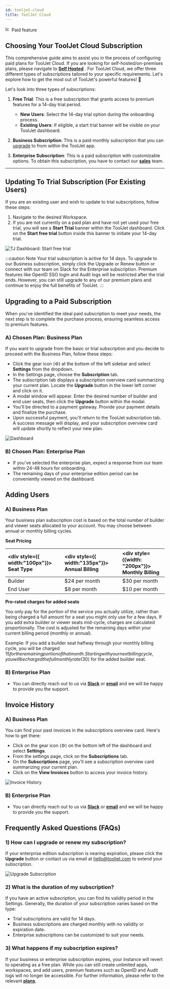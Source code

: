 ```yaml
---
id: tooljet-cloud
title: ToolJet Cloud
---
```


<div className="badge badge--primary heading-badge">   
  <img 
    src="/img/badge-icons/premium.svg" 
    alt="Icon" 
    width="16" 
    height="16" 
  />
 <span>Paid feature</span>
</div>

## Choosing Your ToolJet Cloud Subscription

This comprehensive guide aims to assist you in the process of configuring paid plans for ToolJet Cloud. If you are looking for self-hosted/on-premises plans, please navigate to **[Self Hosted](/docs/org-management/licensing/self-hosted)** . For ToolJet Cloud, we offer three different types of subscriptions tailored to your specific requirements. Let's explore how to get the most out of ToolJet's powerful features! 🚀

Let's look into three types of subscriptions:

1. **Free Trial**: This is a free subscription that grants access to premium features for a 14-day trial period.

   - **New Users**: Select the 14-day trial option during the onboarding process.
   - **Existing Users**: If eligible, a start trial banner will be visible on your ToolJet dashboard.

2. **Business Subscription**: This is a paid monthly subscription that you can [upgrade](#a-chosen-plan-business-plan) to from within the ToolJet app.
3. **Enterprise Subscription**: This is a paid subscription with customizable options. To obtain this subscription, you have to contact our **[sales](https://tooljet.com/slack)** team.

---

## Updating To Trial Subscription (For Existing Users)

If you are an existing user and wish to update to trial subscriptions, follow these steps:

1. Navigate to the desired Workspace.
2. If you are not currently on a paid plan and have not yet used your free trial, you will see a **Start Trial** banner within the ToolJet dashboard. Click on the **Start free trial** button inside this banner to initiate your 14-day trial.

<div style={{textAlign: 'center'}}>

<img className="screenshot-full" src="/img/licensing/dashboard-free-trial.png" alt="TJ Dashboard: Start free trial" />

</div>

:::caution Note
Your trial subscription is active for 14 days. To upgrade to our Business subscription, simply click the Upgrade or Renew button or connect with our team on Slack for the Enterprise subscription. Premium features like OpenID SSO login and Audit logs will be restricted after the trial ends. However, you can still upgrade to any of our premium plans and continue to enjoy the full benefits of ToolJet.
:::

## Upgrading to a Paid Subscription

When you've identified the ideal paid subscription to meet your needs, the next step is to complete the purchase process, ensuring seamless access to premium features.

### A) Chosen Plan: Business Plan

If you want to upgrade from the basic or trial subscription and you decide to proceed with the Business Plan, follow these steps:

- Click the gear icon (⚙️) at the bottom of the left sidebar and select **Settings** from the dropdown.
- In the Settings page, choose the **Subscription** tab.
- The subscription tab displays a subscription overview card summarizing your current plan. Locate the **Upgrade** button in the lower left corner and click on it.
- A modal window will appear. Enter the desired number of builder and end user seats, then click the **Upgrade** button within the modal.
- You'll be directed to a payment gateway. Provide your payment details and finalize the purchase.
- Upon successful payment, you'll return to the ToolJet subscription tab. A success message will display, and your subscription overview card will update shortly to reflect your new plan.

<div style={{textAlign: 'center'}}>

<img className="screenshot-full" src="/img/licensing/upgrade-business-plan.gif" alt="Dashboard"/>

</div>

### B) Chosen Plan: Enterprise Plan

- If you've selected the enterprise plan, expect a response from our team within 24-48 hours for onboarding.
- The remaining days of your enterprise edition period can be conveniently viewed on the dashboard.

## Adding Users

### A) Business Plan

Your business plan subscription cost is based on the total number of builder and viewer seats allocated to your account. You may choose between annual or monthly billing cycles.

**Seat Pricing**

| <div style={{ width:"100px"}}> Seat Type </div> | <div style={{ width:"135px"}}> Annual Billing </div> | <div style={{width: "200px"}}> Monthly Billing </div>|
| :------------ | :---------- | :------------ |
| Builder     | $24 per month    | $30 per month |
| End User        | $8 per month      | $10 per month |

**Pro-rated charges for added seats**

You only pay for the portion of the service you actually utilize, rather than being charged a full amount for a seat you might only use for a few days. If you add extra builder or viewer seats mid-cycle, charges are calculated proportionally. The cost is adjusted for the remaining days within your current billing period (monthly or annual).

Example: If you add a builder seat halfway through your monthly billing cycle, you will be charged $15 for the remaining portion of that month. Starting with your next billing cycle, you will be charged the full monthly rate ($30) for the added builder seat.

### B) Enterprise Plan

- You can directly reach out to us via **[Slack](https://tooljet.com/slack)** or **[email](mailto:hello@tooljet.com)** and we will be happy to provide you the support.

## Invoice History

### A) Business Plan

You can find your past invoices in the subscriptions overview card. Here's how to get there:

- Click on the gear icon (⚙️) on the bottom left of the dashboard and select **Settings**.
- From the settings page, click on the **Subscriptions** tab.
- On the **Subscriptions** page, you'll see a subscription overview card summarizing your current plan.
- Click on the **View Invoices** button to access your invoice history.

<div style={{textAlign: 'center'}}>

<img className="screenshot-full" src="/img/licensing/invoice-history.gif" alt="Invoice History" />

</div>

### B) Enterprise Plan

- You can directly reach out to us via **[Slack](https://tooljet.com/slack)** or **[email](mailto:hello@tooljet.com)** and we will be happy to provide you the support.


## Frequently Asked Questions (FAQs)

### 1) How can I upgrade or renew my subscription?

If your enterprise edition subscription is nearing expiration, please click the **Upgrade** button or contact us via email at hello@tooljet.com to extend your subscription.

<div style={{textAlign: 'center'}}>

<img className="screenshot-full" src="/img/licensing/upgrade-subscription.png" alt="Upgrade Subscription" />

</div>

### 2) What is the duration of my subscription?

If you have an active subscription, you can find its validity period in the Settings. Generally, the duration of your subscription varies based on the type:

- Trial subscriptions are valid for 14 days.
- Business subscriptions are charged monthly with no validity or expiration date.
- Enterprise subscriptions can be customized to suit your needs.

### 3) What happens if my subscription expires?

If your business or enterprise subscription expires, your instance will revert to operating as a free plan. While you can still create unlimited apps, workspaces, and add users, premium features such as OpenID and Audit logs will no longer be accessible. For further information, please refer to the relevant **[plans](https://www.tooljet.ai/pricing)**.
